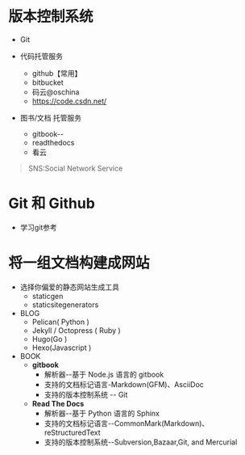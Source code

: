 # 版本控制系统
- Git
- 代码托管服务
    - github【常用】
    - bitbucket
    - 码云@oschina
    - https://code.csdn.net/

- 图书/文档 托管服务
    - gitbook--
    - readthedocs
    - 看云
> SNS:Social Network Service

# Git 和 Github
- 学习git参考


# 将一组文档构建成网站
- 选择你偏爱的静态网站生成工具
    - staticgen
    - staticsitegenerators
- BLOG
    - Pelican( Python )
    - Jekyll / Octopress ( Ruby )
    - Hugo(Go )
    - Hexo(Javascript )
- BOOK
    - **gitbook**
        - 解析器--基于 Node.js 语言的 gitbook
        - 支持的文档标记语言-Markdown(GFM)、AsciiDoc
        - 支持的版本控制系统 -- Git
    - **Read The Docs**
        - 解析器--基于 Python 语言的 Sphinx
        - 支持的文档标记语言--CommonMark(Markdown)、reStructuredText
        - 支持的版本控制系统--Subversion,Bazaar,Git, and Mercurial